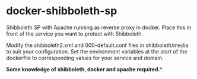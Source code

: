 # docker-shibboleth-sp
Shibboleth SP with Apache running as reverse proxy in docker. Place this in front of the service you want to protect with Shibboleth.

Modify the shibboleth2.xml and 000-default.conf files in shibboleth/media to suit your configuration. Set the environment variables at the start of the dockerfile to corresponding values for your service and domain.

**Some knowledge of shibboleth, docker and apache required.***
